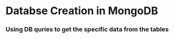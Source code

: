<h1>Databse Creation in MongoDB</h1>

<h3>Using DB quries to get the specific data from the tables</h3>
